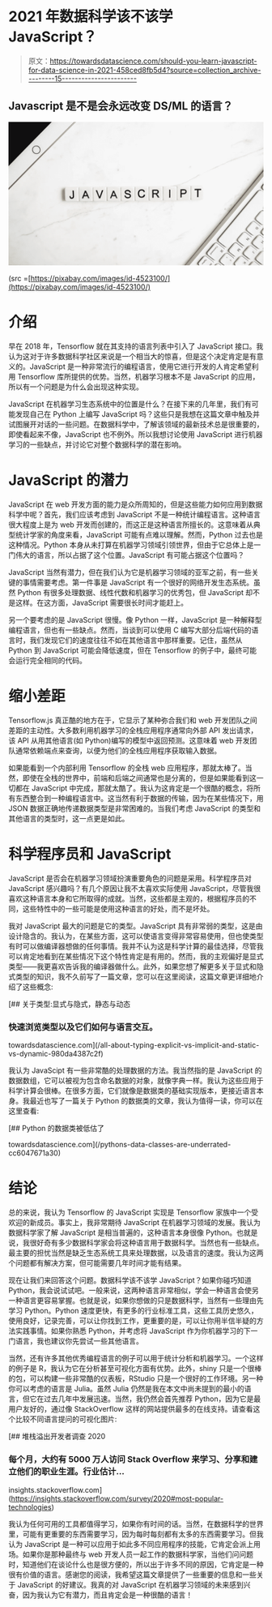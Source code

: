 # 2021 年数据科学该不该学 JavaScript？

> 原文：<https://towardsdatascience.com/should-you-learn-javascript-for-data-science-in-2021-458ced8fb5d4?source=collection_archive---------15----------------------->

## Javascript 是不是会永远改变 DS/ML 的语言？

![](img/fb558bf7daaaeefbf629d00fee2cbd84.png)

(src =[https://pixabay.com/images/id-4523100/](https://pixabay.com/images/id-4523100/)

# 介绍

早在 2018 年，Tensorflow 就在其支持的语言列表中引入了 JavaScript 接口。我认为这对于许多数据科学社区来说是一个相当大的惊喜，但是这个决定肯定是有意义的。JavaScript 是一种非常流行的编程语言，使用它进行开发的人肯定希望利用 Tensorflow 库所提供的优势。当然，机器学习根本不是 JavaScript 的应用，所以有一个问题是为什么会出现这种实现。

JavaScript 在机器学习生态系统中的位置是什么？在接下来的几年里，我们有可能发现自己在 Python 上编写 JavaScript 吗？这些只是我想在这篇文章中触及并试图展开对话的一些问题。在数据科学中，了解该领域的最新技术总是很重要的，即使看起来不像，JavaScript 也不例外。所以我想讨论使用 JavaScript 进行机器学习的一些缺点，并讨论它对整个数据科学的潜在影响。

# JavaScript 的潜力

JavaScript 在 web 开发方面的能力是众所周知的，但是这些能力如何应用到数据科学中呢？首先，我们应该考虑到 JavaScript 不是一种统计编程语言。这种语言很大程度上是为 web 开发而创建的，而这正是这种语言所擅长的。这意味着从典型统计学家的角度来看，JavaScript 可能有点难以理解。然而，Python 过去也是这种情况。Python 本身从未打算在机器学习领域引领世界，但由于它总体上是一门伟大的语言，所以占据了这个位置。JavaScript 有可能占据这个位置吗？

JavaScript 当然有潜力，但在我们认为它是机器学习领域的亚军之前，有一些关键的事情需要考虑。第一件事是 JavaScript 有一个很好的网络开发生态系统。虽然 Python 有很多处理数据、线性代数和机器学习的优秀包，但 JavaScript 却不是这样。在这方面，JavaScript 需要很长时间才能赶上。

另一个要考虑的是 JavaScript 很慢。像 Python 一样，JavaScript 是一种解释型编程语言，但也有一些缺点。然而，当谈到可以使用 C 编写大部分后端代码的语言时，我们发现它们的速度往往不如在其他语言中那样重要。记住，虽然从 Python 到 JavaScript 可能会降低速度，但在 Tensorflow 的例子中，最终可能会运行完全相同的代码。

# 缩小差距

Tensorflow.js 真正酷的地方在于，它显示了某种弥合我们和 web 开发团队之间差距的主动性。大多数利用机器学习的全栈应用程序通常向外部 API 发出请求，该 API 从用其他语言(如 Python)编写的模型中返回预测。这意味着 web 开发团队通常依赖端点来查询，以便为他们的全栈应用程序获取输入数据。

如果能看到一个内部利用 Tensorflow 的全栈 web 应用程序，那就太棒了。当然，即使在全栈的世界中，前端和后端之间通常也是分离的，但是如果能看到这一切都在 JavaScript 中完成，那就太酷了。我认为这肯定是一个很酷的概念，将所有东西整合到一种编程语言中。这当然有利于数据的传输，因为在某些情况下，用 JSON 数据正确地传递数据类型是非常困难的。当我们考虑 JavaScript 的类型和其他语言的类型时，这一点更是如此。

# 科学程序员和 JavaScript

JavaScript 是否会在机器学习领域扮演重要角色的问题是采用。科学程序员对 JavaScript 感兴趣吗？有几个原因让我不太喜欢实际使用 JavaScript，尽管我很喜欢这种语言本身和它所取得的成就。当然，这些都是主观的，根据程序员的不同，这些特性中的一些可能是使用这种语言的好处，而不是坏处。

我对 JavaScript 最大的问题是它的类型。JavaScript 具有非常弱的类型，这是由设计隐含的。我认为，在某些方面，这可以使语言变得非常容易使用，但也使类型有时可以做编译器想做的任何事情。我并不认为这是科学计算的最佳选择，尽管我可以肯定地看到在某些情况下这个特性肯定是有用的。然而，我的主观偏好是显式类型——我更喜欢告诉我的编译器做什么。此外，如果您想了解更多关于显式和隐式类型的知识，我不久前写了一篇文章，您可以在这里阅读，这篇文章更详细地介绍了这些概念:

[](/all-about-typing-explicit-vs-implicit-and-static-vs-dynamic-980da4387c2f) [## 关于类型:显式与隐式，静态与动态

### 快速浏览类型以及它们如何与语言交互。

towardsdatascience.com](/all-about-typing-explicit-vs-implicit-and-static-vs-dynamic-980da4387c2f) 

我认为 JavaScipt 有一些非常酷的处理数据的方法。我当然指的是 JavaScript 的数据数组，它可以被视为包含命名数据的对象，就像字典一样。我认为这些应用于科学计算会很棒。在很多方面，它们就像是数据类的基础实现版本，更接近语言本身。我最近也写了一篇关于 Python 的数据类的文章，我认为值得一读，你可以在这里查看:

[](/pythons-data-classes-are-underrated-cc6047671a30) [## Python 的数据类被低估了

towardsdatascience.com](/pythons-data-classes-are-underrated-cc6047671a30) 

# 结论

总的来说，我认为 Tensorflow 的 JavaScript 实现是 Tensorflow 家族中一个受欢迎的新成员。事实上，我非常期待 JavaScript 在机器学习领域的发展。我认为数据科学家了解 JavaScript 是相当普遍的，这种语言本身很像 Python。也就是说，我很好奇有多少数据科学家会将这种语言用于数据科学。当然也有一些缺点。最主要的担忧当然是缺乏生态系统工具来处理数据，以及语言的速度。我认为这两个问题都有解决方案，但可能需要几年时间才能有结果。

现在让我们来回答这个问题。数据科学该不该学 JavaScript？如果你碰巧知道 Python，我会说试试吧。一般来说，这两种语言非常相似，学会一种语言会使另一种语言更容易掌握。也就是说，如果你想做的只是数据科学，当然有一些理由先学习 Python。Python 速度更快，有更多的行业标准工具，这些工具历史悠久，使用良好，记录完善，可以让你找到工作，更重要的是，可以让你用半信半疑的方法实践事情。如果你熟悉 Python，并考虑将 JavaScript 作为你机器学习的下一门语言，我也建议你先尝试一些其他语言。

当然，还有许多其他优秀编程语言的例子可以用于统计分析和机器学习。一个这样的例子是 R，我认为它在分析甚至可视化方面有优势。此外，shiny 只是一个很棒的包，可以构建一些非常酷的仪表板，RStudio 只是一个很好的工作环境。另一种你可以考虑的语言是 Julia。虽然 Julia 仍然是我在本文中尚未提到的最小的语言，但它在过去几年中发展迅速。当然，我仍然会首先推荐 Python，因为它是最用户友好的，通过像 StackOverflow 这样的网站提供最多的在线支持。请查看这个比较不同语言提问的可视化图片:

[](https://insights.stackoverflow.com/survey/2020#most-popular-technologies) [## 堆栈溢出开发者调查 2020

### 每个月，大约有 5000 万人访问 Stack Overflow 来学习、分享和建立他们的职业生涯。行业估计…

insights.stackoverflow.com](https://insights.stackoverflow.com/survey/2020#most-popular-technologies) 

我认为任何可用的工具都值得学习，如果你有时间的话。当然，在数据科学的世界里，可能有更重要的东西需要学习，因为每时每刻都有太多的东西需要学习。但我认为 JavaScript 是一种可以应用于如此多不同应用程序的技能，它肯定会派上用场。如果你是那种最终与 web 开发人员一起工作的数据科学家，当他们问问题时，知道他们在谈论什么也是很方便的，所以出于许多不同的原因，它肯定是一种很有价值的语言。感谢您的阅读，我希望这篇文章提供了一些重要的信息和一些关于 JavaScript 的好建议。我真的对 JavaScript 在机器学习领域的未来感到兴奋，因为我认为它有潜力，而且肯定会是一种很酷的语言！